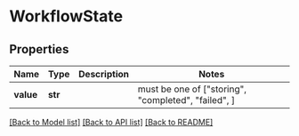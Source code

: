 # WorkflowState


## Properties
Name | Type | Description | Notes
------------ | ------------- | ------------- | -------------
**value** | **str** |  |  must be one of ["storing", "completed", "failed", ]

[[Back to Model list]](../README.md#documentation-for-models) [[Back to API list]](../README.md#documentation-for-api-endpoints) [[Back to README]](../README.md)


